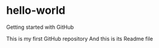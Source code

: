 hello-world
===========

Getting started with GitHub

This is my first GitHub repository
And this is its Readme file
